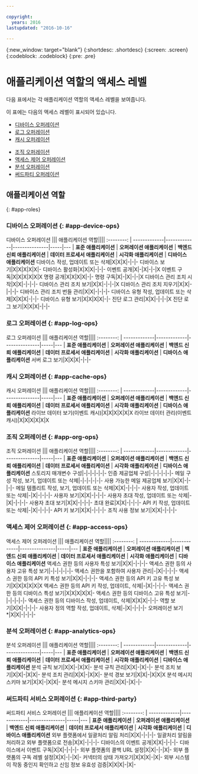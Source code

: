```yaml
---

copyright:
  years: 2016
lastupdated: "2016-10-16"

---
```


{:new_window: target="blank"}
{:shortdesc: .shortdesc}
{:screen: .screen}
{:codeblock: .codeblock}
{:pre: .pre}

# 애플리케이션 역할의 액세스 레벨

다음 표에서는 각 애플리케이션 역할의 액세스 레벨을 보여줍니다.

이 표에는 다음의 액세스 레벨이 표시되어 있습니다.
- [디바이스 오퍼레이션](#app-device-ops)
- [로그 오퍼레이션](#app-log-ops)
- [캐시 오퍼레이션](#app-cache-ops)
<!-- [Historian Operations](#app-historian) -->
- [조직 오퍼레이션](#app-org-ops)
- [액세스 제어 오퍼레이션](#app-access-ops)
- [분석 오퍼레이션](#app-analytics-ops)
- [써드파티 오퍼레이션](#app-third-party)  
<!-- - [Risk Management Operations](#app-risk-mgt) -->

## 애플리케이션 역할
{: #app-roles}

### 디바이스 오퍼레이션 {: #app-device-ops}

디바이스 오퍼레이션 ||| 애플리케이션 역할||||
:--------: | -------------|-------------|---------------|-----|---
           | **표준 애플리케이션** | **오퍼레이션 애플리케이션** | **백엔드 신뢰 애플리케이션** | **데이터 프로세서 애플리케이션** | **시각화 애플리케이션** | **디바이스 애플리케이션**
디바이스 작성, 업데이트 또는 삭제|X|X|X|-|-|-
디바이스 보기|X|X|X|X|X|-
디바이스 활성화|X|X|X|-|-|-
이벤트 공개|X|-|X|-|-|X
이벤트 구독|X|X|X|X|X|X
명령 공개|X|X|X|X|-|-
명령 구독|X|-|X|-|-|X
디바이스 관리 조치 시작|X|X|-|-|-|-
디바이스 관리 조치 보기|X|X|-|-|-|X
디바이스 관리 조치 지우기|X|X|-|-|-|-
디바이스 관리 조치 번들 관리|X|X|-|-|-|-
디바이스 유형 작성, 업데이트 또는 삭제|X|X|X|-|-|-
디바이스 유형 보기|X|X|X|X|-|-
진단 로그 관리|X|X|-|-|-|X
진단 로그 보기|X|X|X|-|-|-

### 로그 오퍼레이션 {: #app-log-ops}

로그 오퍼레이션 ||| 애플리케이션 역할||||
:--------: | -------------|-------------|---------------|-----|---
           | **표준 애플리케이션** | **오퍼레이션 애플리케이션** | **백엔드 신뢰 애플리케이션** | **데이터 프로세서 애플리케이션** | **시각화 애플리케이션** | **디바이스 애플리케이션**
서버 로그 보기|X|X|X|-|-|-

### 캐시 오퍼레이션 {: #app-cache-ops}

캐시 오퍼레이션  ||| 애플리케이션 역할||||
:--------: | -------------|-------------|---------------|-----|---
           | **표준 애플리케이션** | **오퍼레이션 애플리케이션** | **백엔드 신뢰 애플리케이션** | **데이터 프로세서 애플리케이션** | **시각화 애플리케이션** | **디바이스 애플리케이션**
라이브 데이터 보기(이벤트 캐시)|X|X|X|X|X|X
라이브 데이터 관리(이벤트 캐시)|X|X|X|X|X|X

### 조직 오퍼레이션 {: #app-org-ops}

조직 오퍼레이션  ||| 애플리케이션 역할||||
:--------: | -------------|-------------|---------------|-----|---
           | **표준 애플리케이션** | **오퍼레이션 애플리케이션** | **백엔드 신뢰 애플리케이션** | **데이터 프로세서 애플리케이션** | **시각화 애플리케이션** | **디바이스 애플리케이션**
스토리지 매개변수 구성|-|-|-|-|-|-
인증 제공업체 구성|-|-|-|-|-|-
메일 구성 작성, 보기, 업데이트 또는 삭제|-|-|-|-|-|-
사용 가능한 메일 제공업체 보기|X|X|-|-|-|-
메일 템플리트 작성, 보기, 업데이트 또는 삭제|X|X|-|-|-|-
사용자 작성, 업데이트 또는 삭제|-|X|-|-|-|-
사용자 보기|X|X|-|-|-|-
사용자 초대 작성, 업데이트 또는 삭제|-|X|-|-|-|-
사용자 초대 보기|X|X|-|-|-|-
초대 완료|X|X|-|-|-|-
API 키 작성, 업데이트 또는 삭제|-|X|-|-|-|-
API 키 보기|X|X|-|-|-|-
조직 사용 정보 보기|X|X|-|-|-|-

### 액세스 제어 오퍼레이션 {: #app-access-ops}

액세스 제어 오퍼레이션  ||| 애플리케이션 역할||||
:--------: | -------------|-------------|---------------|-----|---
           | **표준 애플리케이션** | **오퍼레이션 애플리케이션** | **백엔드 신뢰 애플리케이션** | **데이터 프로세서 애플리케이션** | **시각화 애플리케이션** | **디바이스 애플리케이션**
액세스 권한 등의 사용자 특성 보기|X|X|-|-|-|-
액세스 권한 등의 사용자 고유 특성 보기|-|-|-|-|-|-
액세스 권한을 포함하여 사용자 관리|-|X|-|-|-|-
액세스 권한 등의 API 키 특성 보기|X|X|-|-|-|-
액세스 권한 등의 API 키 고유 특성 보기|X|X|X|X|X|X
액세스 권한 등의 API 키 작성, 업데이트, 삭제|-|X|-|-|-|-
액세스 권한 등의 디바이스 특성 보기|X|X|X|X|X|-
액세스 권한 등의 디바이스 고유 특성 보기|-|-|-|-|-|-
액세스 권한 등의 디바이스 작성, 업데이트, 삭제|X|X|X|-|-|-
역할 보기|X|X|-|-|-|-
사용자 정의 역할 작성, 업데이트, 삭제|-|X|-|-|-|-
오퍼레이션 보기*|X|X|-|-|-|-

### 분석 오퍼레이션 {: #app-analytics-ops}

분석 오퍼레이션  ||| 애플리케이션 역할||||
:--------: | -------------|-------------|---------------|-----|---
           | **표준 애플리케이션** | **오퍼레이션 애플리케이션** | **백엔드 신뢰 애플리케이션** | **데이터 프로세서 애플리케이션** | **시각화 애플리케이션** | **디바이스 애플리케이션**
분석 규칙 보기|X|X|-|X|X|-
분석 규칙 관리|X|X|-|X|-|-
분석 조치 보기|X|X|-|X|X|-
분석 조치 관리|X|X|-|X|X|-
분석 경보 보기|X|X|-|X|X|X
분석 메시지 스키마 보기|X|X|-|X|X|-
분석 메시지 스키마 관리|X|X|-|X|-|-

### 써드파티 서비스 오퍼레이션 {: #app-third-party}

써드파티 서비스 오퍼레이션  ||| 애플리케이션 역할||||
:--------: | -------------|-------------|---------------|-----|---
           | **표준 애플리케이션** | **오퍼레이션 애플리케이션** | **백엔드 신뢰 애플리케이션** | **데이터 프로세서 애플리케이션** | **시각화 애플리케이션** | **디바이스 애플리케이션**
외부 플랫폼에서 일괄처리 알림 처리|X|X|-|-|-|-
일괄처리 알림을 처리하고 외부 플랫폼으로 전송|X|X|-|-|-|-
디바이스의 이벤트 공개|X|X|-|-|-|-
디바이스에서 이벤트 구독|X|X|-|-|-|-
외부 플랫폼의 콜백 URL 설정|X|X|-|-|X|-
외부 플랫폼의 구독 레벨 설정|X|X|-|-|X|-
커넥터의 상태 가져오기|X|X|X|-|X|-
외부 시스템이 작동 중인지 확인하고 신임 정보 유효성 검증|X|X|X|-|X|-
